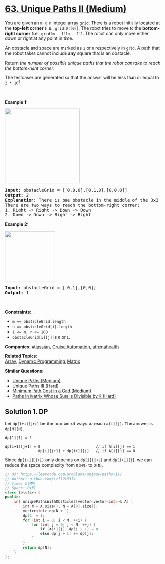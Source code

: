# [63. Unique Paths II (Medium)](https://leetcode.com/problems/unique-paths-ii)

<p>You are given an <code>m x n</code> integer array <code>grid</code>. There is a robot initially located at the <b>top-left corner</b> (i.e., <code>grid[0][0]</code>). The robot tries to move to the <strong>bottom-right corner</strong> (i.e., <code>grid[m - 1][n - 1]</code>). The robot can only move either down or right at any point in time.</p>
<p>An obstacle and space are marked as <code>1</code> or <code>0</code> respectively in <code>grid</code>. A path that the robot takes cannot include <strong>any</strong> square that is an obstacle.</p>
<p>Return <em>the number of possible unique paths that the robot can take to reach the bottom-right corner</em>.</p>
<p>The testcases are generated so that the answer will be less than or equal to <code>2 * 10<sup>9</sup></code>.</p>
<p>&nbsp;</p>
<p><strong class="example">Example 1:</strong></p>
<img alt="" src="https://assets.leetcode.com/uploads/2020/11/04/robot1.jpg" style="width: 242px; height: 242px;">
<pre><strong>Input:</strong> obstacleGrid = [[0,0,0],[0,1,0],[0,0,0]]
<strong>Output:</strong> 2
<strong>Explanation:</strong> There is one obstacle in the middle of the 3x3 grid above.
There are two ways to reach the bottom-right corner:
1. Right -&gt; Right -&gt; Down -&gt; Down
2. Down -&gt; Down -&gt; Right -&gt; Right
</pre>
<p><strong class="example">Example 2:</strong></p>
<img alt="" src="https://assets.leetcode.com/uploads/2020/11/04/robot2.jpg" style="width: 162px; height: 162px;">
<pre><strong>Input:</strong> obstacleGrid = [[0,1],[0,0]]
<strong>Output:</strong> 1
</pre>
<p>&nbsp;</p>
<p><strong>Constraints:</strong></p>
<ul>
	<li><code>m == obstacleGrid.length</code></li>
	<li><code>n == obstacleGrid[i].length</code></li>
	<li><code>1 &lt;= m, n &lt;= 100</code></li>
	<li><code>obstacleGrid[i][j]</code> is <code>0</code> or <code>1</code>.</li>
</ul>

**Companies**:
[Atlassian](https://leetcode.com/company/atlassian), [Cruise Automation](https://leetcode.com/company/cruise-automation), [athenahealth](https://leetcode.com/company/athenahealth)

**Related Topics**:  
[Array](https://leetcode.com/tag/array/), [Dynamic Programming](https://leetcode.com/tag/dynamic-programming/), [Matrix](https://leetcode.com/tag/matrix/)

**Similar Questions**:
* [Unique Paths (Medium)](https://leetcode.com/problems/unique-paths/)
* [Unique Paths III (Hard)](https://leetcode.com/problems/unique-paths-iii/)
* [Minimum Path Cost in a Grid (Medium)](https://leetcode.com/problems/minimum-path-cost-in-a-grid/)
* [Paths in Matrix Whose Sum Is Divisible by K (Hard)](https://leetcode.com/problems/paths-in-matrix-whose-sum-is-divisible-by-k/)

## Solution 1. DP

Let `dp[i+1][j+1]` be the number of ways to reach `A[i][j]`. The answer is `dp[M][N]`.

```
dp[1][1] = 1

dp[i+1][j+1] = 0                         // if A[i][j] == 1
               dp[i][j+1] + dp[i+1][j]   // if A[i][j] == 0
```

Since `dp[i+1][j+1]` only depends on `dp[i][j+1]` and `dp[i+1][j]`, we can reduce the space complexity from `O(MN)` to `O(N)`.

```cpp
// OJ: https://leetcode.com/problems/unique-paths-ii/
// Author: github.com/lzl124631x
// Time: O(MN)
// Space: O(N)
class Solution {
public:
    int uniquePathsWithObstacles(vector<vector<int>>& A) {
        int M = A.size(), N = A[0].size();
        vector<int> dp(N + 1);
        dp[1] = 1;
        for (int i = 0; i < M; ++i) {
            for (int j = 0; j < N; ++j) {
                if (A[i][j]) dp[j + 1] = 0;
                else dp[j + 1] += dp[j];
            }
        }
        return dp[N];
    }
};
```